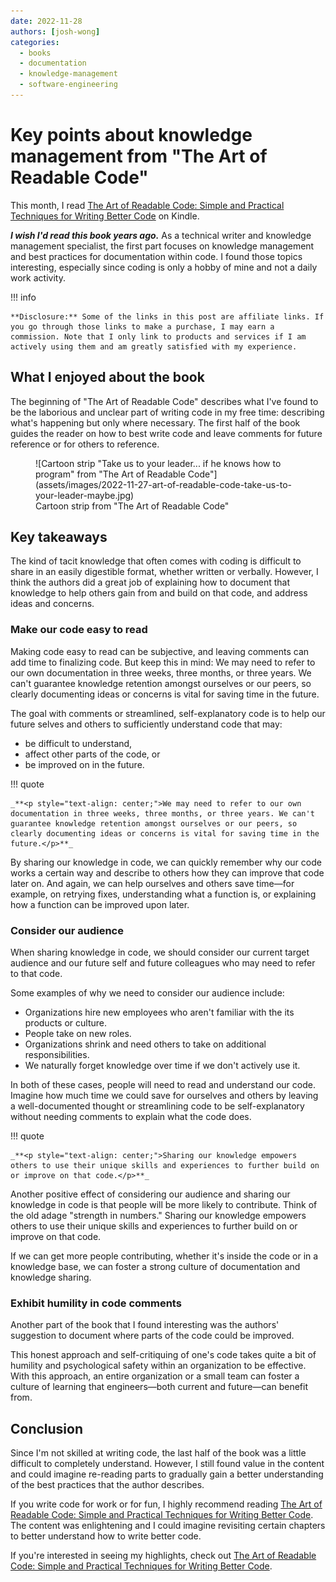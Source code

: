```yaml
---
date: 2022-11-28
authors: [josh-wong]
categories:
  - books
  - documentation
  - knowledge-management
  - software-engineering
---
```


# Key points about knowledge management from "The Art of Readable Code"

This month, I read <a href="https://amzn.to/3TyC4CJ" target="_blank">The Art of Readable Code: Simple and Practical Techniques for Writing Better Code</a> on Kindle.

_**I wish I'd read this book years ago.**_ As a technical writer and knowledge management specialist, the first part focuses on knowledge management and best practices for documentation within code. I found those topics interesting, especially since coding is only a hobby of mine and not a daily work activity.

<!-- more -->

!!! info

    **Disclosure:** Some of the links in this post are affiliate links. If you go through those links to make a purchase, I may earn a commission. Note that I only link to products and services if I am actively using them and am greatly satisfied with my experience.

## What I enjoyed about the book

The beginning of "The Art of Readable Code" describes what I've found to be the laborious and unclear part of writing code in my free time: describing what's happening but only where necessary. The first half of the book guides the reader on how to best write code and leave comments for future reference or for others to reference.

<figure markdown>
  ![Cartoon strip "Take us to your leader... if he knows how to program" from "The Art of Readable Code"](assets/images/2022-11-27-art-of-readable-code-take-us-to-your-leader-maybe.jpg)
  <figcaption>Cartoon strip from "The Art of Readable Code"</figcaption>
</figure>

## Key takeaways

The kind of tacit knowledge that often comes with coding is difficult to share in an easily digestible format, whether written or verbally. However, I think the authors did a great job of explaining how to document that knowledge to help others gain from and build on that code, and address ideas and concerns.

### Make our code easy to read

Making code easy to read can be subjective, and leaving comments can add time to finalizing code. But keep this in mind: We may need to refer to our own documentation in three weeks, three months, or three years. We can't guarantee knowledge retention amongst ourselves or our peers, so clearly documenting ideas or concerns is vital for saving time in the future.

The goal with comments or streamlined, self-explanatory code is to help our future selves and others to sufficiently understand code that may:

- be difficult to understand,
- affect other parts of the code, or
- be improved on in the future.

!!! quote

    _**<p style="text-align: center;">We may need to refer to our own documentation in three weeks, three months, or three years. We can't guarantee knowledge retention amongst ourselves or our peers, so clearly documenting ideas or concerns is vital for saving time in the future.</p>**_

By sharing our knowledge in code, we can quickly remember why our code works a certain way and describe to others how they can improve that code later on. And again, we can help ourselves and others save time—for example, on retrying fixes, understanding what a function is, or explaining how a function can be improved upon later.

### Consider our audience

When sharing knowledge in code, we should consider our current target audience and our future self and future colleagues who may need to refer to that code.

Some examples of why we need to consider our audience include:

- Organizations hire new employees who aren't familiar with the its products or culture.
- People take on new roles.
- Organizations shrink and need others to take on additional responsibilities.
- We naturally forget knowledge over time if we don't actively use it.

In both of these cases, people will need to read and understand our code. Imagine how much time we could save for ourselves and others by leaving a well-documented thought or streamlining code to be self-explanatory without needing comments to explain what the code does.

!!! quote

    _**<p style="text-align: center;">Sharing our knowledge empowers others to use their unique skills and experiences to further build on or improve on that code.</p>**_

Another positive effect of considering our audience and sharing our knowledge in code is that people will be more likely to contribute. Think of the old adage "strength in numbers." Sharing our knowledge empowers others to use their unique skills and experiences to further build on or improve on that code.

If we can get more people contributing, whether it's inside the code or in a knowledge base, we can foster a strong culture of documentation and knowledge sharing.

### Exhibit humility in code comments

Another part of the book that I found interesting was the authors' suggestion to document where parts of the code could be improved.

This honest approach and self-critiquing of one's code takes quite a bit of humility and psychological safety within an organization to be effective. With this approach, an entire organization or a small team can foster a culture of learning that engineers—both current and future—can benefit from.

## Conclusion

Since I'm not skilled at writing code, the last half of the book was a little difficult to completely understand. However, I still found value in the content and could imagine re-reading parts to gradually gain a better understanding of the best practices that the author describes.

If you write code for work or for fun, I highly recommend reading <a href="https://amzn.to/3TyC4CJ" target="_blank">The Art of Readable Code: Simple and Practical Techniques for Writing Better Code</a>. The content was enlightening and I could imagine revisiting certain chapters to better understand how to write better code.

If you're interested in seeing my highlights, check out [The Art of Readable Code: Simple and Practical Techniques for Writing Better Code](https://josh-wong.github.io/kindle-highlights-notes/The%20Art%20of%20Readable%20Code/).
